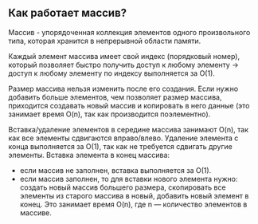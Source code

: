 ## Как работает массив?

Массив - упорядоченная коллекция элементов одного произвольного типа, которая хранится в непрерывной области памяти.

Каждый элемент массива имеет свой индекс (порядковый номер), который позволяет быстро получить доступ к любому элементу -> доступ к любому элементу по индексу выполняется за O(1).

Размер массива нельзя изменить после его создания. Если нужно добавить больше элементов, чем позволяет размер массива, приходится создавать новый массив и копировать в него данные (это занимает время O(n), так как производится поэлементно).

Вставка/удаление элементов в середине массива занимают O(n), так как все элементы сдвигаются вправо/влево.
Удаление элемента с конца выполняется за O(1), так как не требуется сдвигать другие элементы.
Вставка элемента в конец массива:
- eсли массив не заполнен, вставка выполняется за O(1).
- если массив заполнен, то для вставки нового элемента нужно: создать новый массив большего размера, cкопировать все элементы из старого массива в новый, добавить новый элемент в конец. Это занимает время O(n), где n — количество элементов в массиве.
